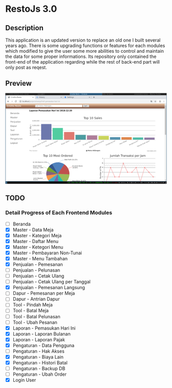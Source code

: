 # RestoJs 3.0

## Description
This application is an updated version to replace an old one I built several years ago. There is some upgrading functions or features for each modules which modified to give the user some more abilities to control and maintain the data for some proper informations. Its repository only contained the front-end of the application regarding while the rest of back-end part will only post as reqest.

## Preview
![screenshoot](img1.png)

## TODO
### Detail Progress of Each Frontend Modules
- [ ] Beranda 
- [x] Master - Data Meja
- [x] Master - Kategori Meja
- [x] Master - Daftar Menu
- [x] Master - Ketegori Menu
- [x] Master - Pembayaran Non-Tunai
- [x] Master - Menu Tambahan
- [x] Penjualan - Pemesanan
- [ ] Penjualan - Pelunasan
- [ ] Penjualan - Cetak Ulang
- [ ] Penjualan - Cetak Ulang per Tanggal
- [x] Penjualan - Pemesanan Langsung
- [ ] Dapur - Pemesanan per Meja
- [ ] Dapur - Antrian Dapur
- [ ] Tool - Pindah Meja
- [ ] Tool - Batal Meja
- [ ] Tool - Batal Pelunasan
- [ ] Tool - Ubah Pesanan
- [x] Laporan - Pemasukan Hari Ini
- [x] Laporan - Laporan Bulanan
- [x] Laporan - Laporan Pajak
- [x] Pengaturan - Data Pengguna
- [ ] Pengaturan - Hak Akses
- [x] Pengaturan - Biaya Lain
- [x] Pengaturan - Histori Batal
- [ ] Pengaturan - Backup DB
- [ ] Pengaturan - Ubah Order
- [x] Login User